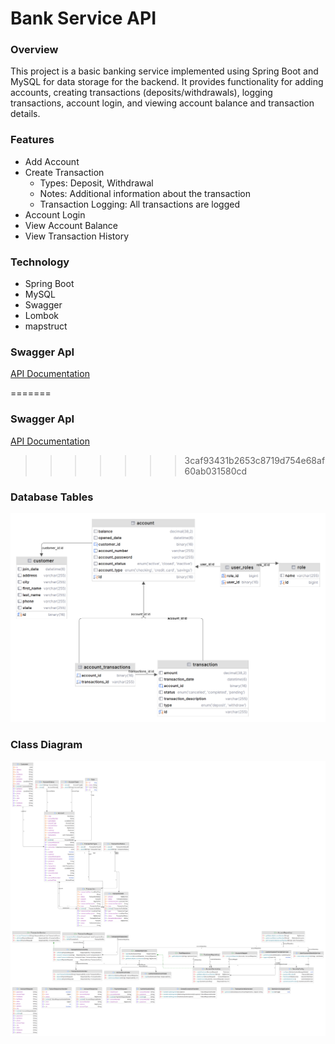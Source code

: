# Bank Service API

### **Overview**
This project is a basic banking service implemented using Spring Boot and MySQL for data storage  for the backend. It provides functionality for adding accounts, creating transactions (deposits/withdrawals), logging transactions, account login, and viewing account balance and transaction details.

### **Features**
  * Add Account
  * Create Transaction
      - Types: Deposit, Withdrawal
      - Notes: Additional information about the transaction
      - Transaction Logging: All transactions are logged
  * Account Login
  * View Account Balance 
  * View Transaction History

### **Technology**
  * Spring Boot
  * MySQL
  * Swagger
  * Lombok
  * mapstruct

### **Swagger ApI**
<a href="https://muhammed-safwat.github.io/Bank-Service-Project/"> API Documentation </a>

=======
### **Swagger ApI**
<a href="https://muhammed-safwat.github.io/Bank-Service-Project/">API Documentation</a>
>>>>>>> 3caf93431b2653c8719d754e68af60ab031580cd
### Database Tables

<img src="bankServiceDatabaseTables.png">

### Class Diagram

<img src="bankServiceClassDiagram.png">

